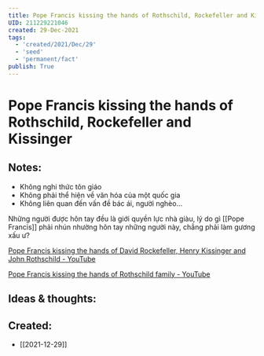 ```yaml
---
title: Pope Francis kissing the hands of Rothschild, Rockefeller and Kissinger
UID: 211229221046
created: 29-Dec-2021
tags:
  - 'created/2021/Dec/29'
  - 'seed'
  - 'permanent/fact'
publish: True
---
```

# Pope Francis kissing the hands of Rothschild, Rockefeller and Kissinger

## Notes:

- Không nghi thức tôn giáo
- Không phải thể hiện về văn hóa của một quốc gia
- Không liên quan đến vấn đề bác ái, người nghèo...

Những người được hôn tay đều là giới quyền lực nhà giàu, lý do gì [[Pope Francis]] phải nhún nhường hôn tay những người này, chẳng phải làm gương xấu ư?

[Pope Francis kissing the hands of David Rockefeller, Henry Kissinger and John Rothschild - YouTube](https://www.youtube.com/watch?v=iuwOCe_XQ4s)

[Pope Francis kissing the hands of Rothschild family - YouTube](https://www.youtube.com/watch?v=sgWOKRuxHW0)

## Ideas & thoughts:



## Created:
- [[2021-12-29]]
